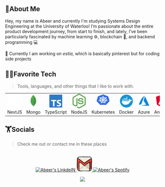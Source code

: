 
## 👋About Me
Hey, my name is Abeer and currently I'm studying Systems Design Engineering at the University of Waterloo! I’m passionate about the entire product development journey, from start to finish, and lately, I’ve been particularly fascinated by machine learning ⚙️, blockchain 🧾, and backend programming 💻

🌱 Currently I am working on _estia_, which is basically pinterest but for coding side projects 

##

<!--
<div align="center">
  <img src="https://github-readme-stats.vercel.app/api?username=eric-mxrtin&hide_title=false&hide_rank=false&show_icons=true&include_all_commits=true&count_private=true&disable_animations=false&theme=dracula&locale=en&hide_border=false" height="150" alt="stats graph"  />
</div>
-->

###

###

<h2 align="left" id="macropower-tech">👨‍💻Favorite Tech</h2>

> Tools, languages, and other things that I like to work with.

<table>
  <tr>
    <td align="center" width="96">
      <a href="#macropower-tech">
        <img src="./img/nextjs-icon-svgrepo-com.svg" width="48" height="48" alt="NextJS" />
      </a>
      <br>NextJS
    </td>
    <td align="center" width="96">
      <a href="#macropower-tech">
        <img src="./img/mongo-svgrepo-com.svg" width="48" height="48" alt="Mongo" />
      </a>
      <br>Mongo
    </td>
    <td align="center" width="96">
      <a href="#macropower-tech">
        <img src="./img/typescript-official-svgrepo-com.svg" width="48" height="48" alt="TypeScript" />
      </a>
      <br>TypeScript
    </td>
    <td align="center" width="96">
      <a href="#macropower-tech">
        <img src="./img/nodejs-icon-svgrepo-com.svg" width="48" height="48" alt="Javascript" />
      </a>
      <br>NodeJS
    </td>
    <td align="center" width="96">
      <a href="#macropower-tech" >
        <img src="https://raw.githubusercontent.com/cncf/artwork/master/projects/kubernetes/icon/color/kubernetes-icon-color.svg" width="48" height="48" alt="Kubernetes" />
      </a>
      <br>Kubernetes
    </td>
    <td align="center" width="96"> 
      <a href="#macropower-tech" >
        <img src="./img/docker-svgrepo-com.svg" width="48" height="48" alt="Docker" />
      </a>
      <br>Docker
    </td>
    <td align="center"  width="96">
      <a href="#macropower-tech">
        <img src="./img/azure-svgrepo-com.svg" width="48" height="48" alt="Azure" />
      </a>
      <br>Azure
    </td>
    <td align="center" width="96">
      <a href="#macropower-tech" >
        <img src="./img/ng-tailwind-svgrepo-com.svg" width="48" height="48" alt="Angular and Tailwind CSS" />
      </a>
      <br>Angular
    </td>
  </tr>
</table>


## 🏋️Socials
> Check me out or contact me in these places
<p align="center">
<br/>
<a href="https://www.linkedin.com/in/abeerdas/">
  <img alt="Abeer's LinkdeIN" width="50px" src="https://user-images.githubusercontent.com/43545812/144035037-0f415fc7-9f96-4517-a370-ccc6e78a714b.png" />
</a>
<a href="mailto:ak5das@uwaterloo.ca">
  <img alt="Abeer's Email" width="50px" src="./img/gmail1-removebg-preview.png" />
</a>
<a href="https://open.spotify.com/user/21qvp56dh2ytwnq6y4ogt5oha">
  <img alt="Abeer's Spotify" width="50px" src="https://user-images.githubusercontent.com/43545812/144035120-1ad5169b-91c7-4078-bef9-6a82c733f373.png" />
</a>
<br>
  
<div align="center">
  <a href="https://spotify-github-profile.kittinanx.com/api/view?uid=21qvp56dh2ytwnq6y4ogt5oha&redirect=true">
    <img  height="300" src="https://spotify-github-profile.kittinanx.com/api/view?uid=21qvp56dh2ytwnq6y4ogt5oha&cover_image=true&theme=default&show_offline=false&background_color=121212&interchange=false" />
  </a>
</div>

###

<br clear="both">

<!---
<img src="https://raw.githubusercontent.com/eric-mxrtin/eric-mxrtin/output/snake.svg" alt="Snake animation" />
-->

###
